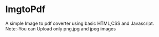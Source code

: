 # ImgtoPdf
A simple Image to pdf coverter using basic HTML,CSS and Javascript.
Note:-You can Upload only png,jpg and jpeg images


